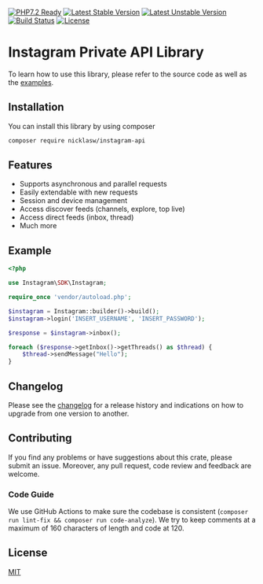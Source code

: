 [![PHP7.2 Ready](https://img.shields.io/badge/PHP72-ready-green.svg)][link-packagist]
[![Latest Stable Version](https://poser.pugx.org/nicklasw/instagram-api/v/stable)](https://packagist.org/packages/nicklasw/instagram-api)
[![Latest Unstable Version](https://poser.pugx.org/nicklasw/instagram-api/v/unstable)](https://packagist.org/packages/nicklasw/instagram-api)
[![Build Status](https://travis-ci.org/NicklasWallgren/instagram-api.svg?branch=master)](https://travis-ci.org/NicklasWallgren/instagram-api)
[![License](https://poser.pugx.org/nicklasw/instagram-api/license)](https://packagist.org/packages/nicklasw/instagram-api)

# Instagram Private API Library
To learn how to use this library, please refer to the source code as well as the [examples](./examples).

## Installation

You can install this library by using composer
```bash
composer require nicklasw/instagram-api
```

## Features
- Supports asynchronous and parallel requests
- Easily extendable with new requests
- Session and device management
- Access discover feeds (channels, explore, top live)
- Access direct feeds (inbox, thread)
- Much more

## Example

```php
<?php

use Instagram\SDK\Instagram;

require_once 'vendor/autoload.php';

$instagram = Instagram::builder()->build();
$instagram->login('INSERT_USERNAME', 'INSERT_PASSWORD');

$response = $instagram->inbox();

foreach ($response->getInbox()->getThreads() as $thread) {
    $thread->sendMessage("Hello");
}
```

## Changelog

Please see the [changelog](./CHANGELOG.md) for a release history and indications on how to upgrade from one version to another.

## Contributing

If you find any problems or have suggestions about this crate, please submit an issue. Moreover, any pull request, code review and feedback are welcome.

### Code Guide

We use GitHub Actions to make sure the codebase is consistent (`composer run lint-fix && composer run code-analyze`). We try to keep comments at a maximum of
160 characters of length and code at 120.

## License

[MIT](./LICENSE)

[ico-downloads]: https://img.shields.io/packagist/dt/nicklasw/instagram-api.svg?style=flat-square

[link-packagist]: https://packagist.org/packages/nicklasw/instagram-api

[link-contributors]: ../../contributors